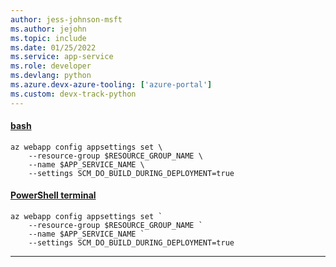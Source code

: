 ```yaml
---
author: jess-johnson-msft
ms.author: jejohn
ms.topic: include
ms.date: 01/25/2022
ms.service: app-service
ms.role: developer
ms.devlang: python
ms.azure.devx-azure-tooling: ['azure-portal']
ms.custom: devx-track-python
---
```


#### [bash](#tab/terminal-bash)

```azurecli
az webapp config appsettings set \
    --resource-group $RESOURCE_GROUP_NAME \
    --name $APP_SERVICE_NAME \
    --settings SCM_DO_BUILD_DURING_DEPLOYMENT=true
```

#### [PowerShell terminal](#tab/terminal-powershell)

```azurecli
az webapp config appsettings set `
    --resource-group $RESOURCE_GROUP_NAME `
    --name $APP_SERVICE_NAME `
    --settings SCM_DO_BUILD_DURING_DEPLOYMENT=true
```

---
